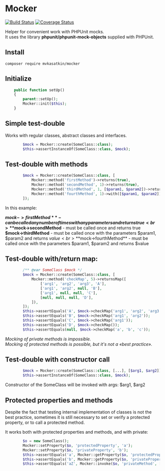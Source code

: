 # Mocker

[![Build Status](https://travis-ci.org/mvkasatkin/mocker.svg?branch=master)](https://travis-ci.org/mvkasatkin/mocker)
[![Coverage Status](https://coveralls.io/repos/github/mvkasatkin/mocker/badge.svg?branch=master)](https://coveralls.io/github/mvkasatkin/mocker?branch=master)

Helper for convenient work with PHPUnit mocks.<br>
It uses the library **phpunit/phpunit-mock-objects** supplied with PHPUnit. 

## Install

```
composer require mvkasatkin/mocker
```

## Initialize

```php
    public function setUp()
    {
        parent::setUp();
        Mocker::init($this);
    }
```

## Simple test-double

Works with regular classes, abstract classes and interfaces.

```php
        $mock = Mocker::create(SomeClass::class);
        $this->assertInstanceOf(SomeClass::class, $mock);
```

## Test-double with methods

```php
        $mock = Mocker::create(SomeClass::class, [
            Mocker::method('firstMethod')->returns(true),
            Mocker::method('secondMethod', 1)->returns(true),
            Mocker::method('thirdMethod', 1, [$param1, $param2])->returns($value),
            Mocker::method('fourthMethod', 1)->with([$param1, $param2])->returns($value),
        ]);
```

In this example:

**$mock->firstMethod** - can be called any number of times with any parameters and returns true<br>
**$mock->secondMethod** - must be called once and returns true<br>
**$mock->thirdMethod** - must be called once with the parameters $param1, $param2 and returns $value<br>
**$mock->fourthMethod** - must be called once with the parameters $param1, $param2 and returns $value<br>

## Test-double with/return map:

```php
        /** @var SomeClass $mock */
        $mock = Mocker::create(SomeClass::class, [
            Mocker::method('checkMap', 5)->returnsMap([
                ['arg1', 'arg2', 'arg3', 'A'],
                ['arg1', 'arg2', null, 'B'],
                ['arg1', null, null, 'C'],
                [null, null, null, 'D'],
            ]),
        ]);
        $this->assertEquals('A', $mock->checkMap('arg1', 'arg2', 'arg3'));
        $this->assertEquals('B', $mock->checkMap('arg1', 'arg2'));
        $this->assertEquals('C', $mock->checkMap('arg1'));
        $this->assertEquals('D', $mock->checkMap());
        $this->assertEquals(null, $mock->checkMap('a', 'b', 'c'));
```

*Mocking of private methods is impossible.*<br> 
*Mocking of protected methods is possible, but it's not a «best practice».*<br> 

## Test-double with constructor call

```php
        $mock = Mocker::create(SomeClass::class, [...], [$arg1, $arg2]);
        $this->assertInstanceOf(SomeClass::class, $mock);
```

Constructor of the SomeClass will be invoked with args: $arg1, $arg2

## Protected properties and methods

Despite the fact that testing internal implementation of classes is not the best practice, sometimes it is still necessary to set or verify a protected property, or to call a protected method.

It works both with protected properties and methods, and with private: 

```php
        $o = new SomeClass();
        Mocker::setProperty($o, 'protectedProperty', 'a');
        Mocker::setProperty($o, 'privateProperty', 'b');
        $this->assertEquals('a', Mocker::getProperty($o, 'protectedProperty'));
        $this->assertEquals('b', Mocker::getProperty($o, 'privateProperty'));
        $this->assertEquals('aZ', Mocker::invoke($o, 'privateMethod', ['a']));
```
